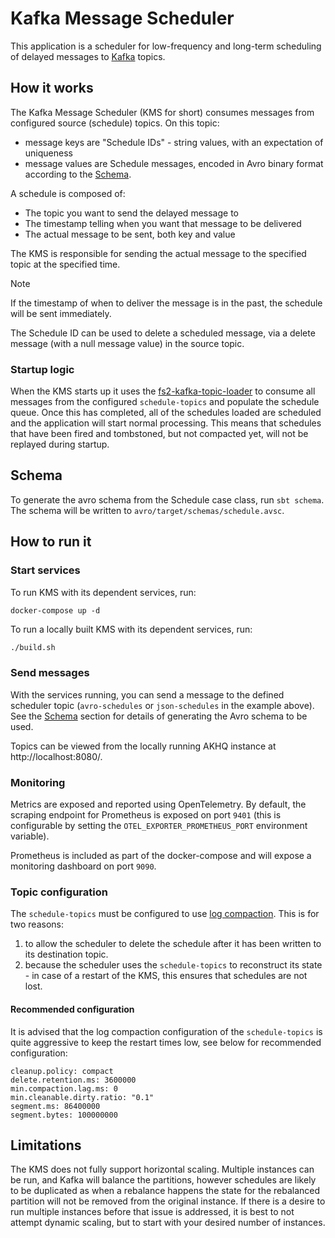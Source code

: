# Kafka Message Scheduler

This application is a scheduler for low-frequency and long-term scheduling of delayed messages
to [Kafka](https://kafka.apache.org/) topics.

## How it works

The Kafka Message Scheduler (KMS for short) consumes messages from configured source (schedule) topics. On this topic:

- message keys are "Schedule IDs" - string values, with an expectation of uniqueness
- message values are Schedule messages, encoded in Avro binary format according to the [Schema](#schema).

A schedule is composed of:

- The topic you want to send the delayed message to
- The timestamp telling when you want that message to be delivered
- The actual message to be sent, both key and value

The KMS is responsible for sending the actual message to the specified topic at the specified time.

> [!NOTE]
>
> If the timestamp of when to deliver the message is in the past, the schedule will be sent immediately.

The Schedule ID can be used to delete a scheduled message, via a delete message (with a null message value)
in the source topic.

### Startup logic

When the KMS starts up it uses the [fs2-kafka-topic-loader](https://github.com/sky-uk/fs2-kafka-topic-loader) to consume
all messages from the configured `schedule-topics` and populate the schedule queue. Once this has completed,
all of the schedules loaded are scheduled and the application will start normal processing. This means that schedules
that have been fired and tombstoned, but not compacted yet, will not be replayed during startup.

## Schema

To generate the avro schema from the Schedule case class, run `sbt schema`. The schema will be written to
`avro/target/schemas/schedule.avsc`.

## How to run it

### Start services

To run KMS with its dependent services, run:

```shell
docker-compose up -d
```

To run a locally built KMS with its dependent services, run:

```bash
./build.sh
```

### Send messages

With the services running, you can send a message to the defined scheduler topic (`avro-schedules` or `json-schedules`
in the example above). See the [Schema](#schema) section for details of generating the Avro schema to be used.

Topics can be viewed from the locally running AKHQ instance at http://localhost:8080/.

### Monitoring

Metrics are exposed and reported using OpenTelemetry. By default, the scraping endpoint for Prometheus is exposed on
port `9401` (this is configurable by setting the `OTEL_EXPORTER_PROMETHEUS_PORT` environment variable).

Prometheus is included as part of the docker-compose and will expose a monitoring dashboard on port `9090`.

### Topic configuration

The `schedule-topics` must be configured to use [log compaction](https://kafka.apache.org/documentation/#compaction).
This is for two reasons:

1. to allow the scheduler to delete the schedule after it has been written to its destination topic.
2. because the scheduler uses the `schedule-topics` to reconstruct its state - in case of a restart of the
   KMS, this ensures that schedules are not lost.

#### Recommended configuration

It is advised that the log compaction configuration of the `schedule-topics` is quite aggressive to keep the restart
times low, see below for recommended configuration:

```
cleanup.policy: compact
delete.retention.ms: 3600000
min.compaction.lag.ms: 0
min.cleanable.dirty.ratio: "0.1"
segment.ms: 86400000
segment.bytes: 100000000
```

## Limitations

The KMS does not fully support horizontal scaling. Multiple instances
can be run, and Kafka will balance the partitions, however schedules are likely to be duplicated as when a rebalance
happens the state for the rebalanced partition will not be removed from the original instance. If there is a desire to
run multiple instances before that issue is addressed, it is best to not attempt dynamic scaling, but to start with your
desired number of instances.